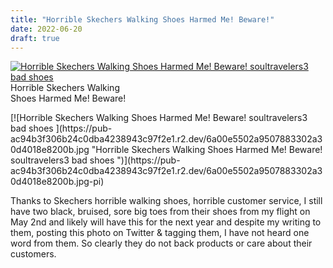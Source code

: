 ```yaml
---
title: "Horrible Skechers Walking Shoes Harmed Me! Beware!"
date: 2022-06-20
draft: true
---
```


[![Horrible Skechers Walking Shoes Harmed Me! Beware! soultravelers3 bad shoes ](https://pub-ac94b3f306b24c0dba4238943c97f2e1.r2.dev/6a00e5502a9507883302a308d2b1dc200c.jpg "Horrible Skechers Walking Shoes Harmed Me! Beware! soultravelers3 bad shoes ")](https://pub-ac94b3f306b24c0dba4238943c97f2e1.r2.dev/6a00e5502a9507883302a308d2b1dc200c.jpg-pi)Horrible Skechers Walking  
Shoes Harmed Me! Beware!  
  
  
  

<!--more--> [![Horrible Skechers Walking Shoes Harmed Me! Beware! soultravelers3 bad shoes ](https://pub-ac94b3f306b24c0dba4238943c97f2e1.r2.dev/6a00e5502a9507883302a30d4018e8200b.jpg "Horrible Skechers Walking Shoes Harmed Me! Beware! soultravelers3 bad shoes ")](https://pub-ac94b3f306b24c0dba4238943c97f2e1.r2.dev/6a00e5502a9507883302a30d4018e8200b.jpg-pi)  
Thanks to Skechers horrible walking shoes, horrible customer service, I still have two black, bruised, sore big toes from their shoes from my flight on May 2nd and likely will have this for the next year and despite my writing to them, posting this photo on Twitter & tagging them, I have not heard one word from them. So clearly they do not back products or care about their customers.
